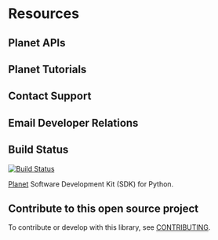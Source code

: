 # Resources

## Planet APIs

## Planet Tutorials

## Contact Support

## Email Developer Relations

## Build Status

[![Build Status](https://travis-ci.org/planetlabs/planet-client-python.svg?branch=master)](https://travis-ci.org/planetlabs/planet-client-python)

[Planet](https://planet.com) Software Development Kit (SDK) for Python.

## Contribute to this open source project

To contribute or develop with this library, see
[CONTRIBUTING](https://github.com/planetlabs/planet-client-python/CONTRIBUTING.md).
